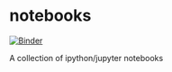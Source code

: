 # notebooks
[![Binder](http://mybinder.org/badge.svg)](http://mybinder.org:/repo/gwu-libraries/notebooks)

A collection of ipython/jupyter notebooks

